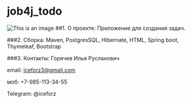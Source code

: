 # job4j_todo
![This is an image](https://github.com/Iceforz/job4j_todo/commit/58bef7a924b36a4ee3a0b83a4f807929b544f49b)
##1. О проекте: Приложение для создания задач.

###2. Сборка: Maven, PostgresSQL, Hibernate, HTML, Spring boot, Thymeleaf, Bootstrap

###3. Контакты: Горячев Илья Русланович

email: iceforz3@gmail.com

моб: +7-985-113-34-55

Telegram: @iceforz
